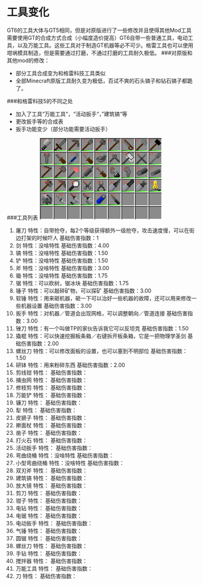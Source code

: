 # 工具变化
GT6的工具大体与GT5相同，但是对原版进行了一些修改并且使得其他Mod工具需要使用GT的合成方式合成（小幅度造价提高）GT6自带一些普通工具，电动工具，以及万能工具。这些工具对于制造GT机器等必不可少。格雷工具也可以使用坩埚模具制造，但是需要通过打磨，不通过打磨的工具耐久极低。
###对原版和其他mod的修改：
 - 部分工具合成变为和格雷科技工具类似
 - 全部Minecraft原版工具耐久变为极低，百试不爽的石头镐子和钻石镐子都跪了。
 
###和格雷科技5的不同之处
 - 加入了工具“万能工具“，“活动扳手“，”建筑镐“等
 - 更改扳手等的合成表
 - 扳手功能变少（部分功能需要活动扳手）
 
###工具列表
![](/assets/工具列表.png)
 1. 屠刀 特性：自带抢夺，每2个等级获得额外一级抢夺，攻击速度慢，可以在街边打架的时候吓人 基础伤害指数：1
 2. 剑 特性：没啥特性 基础伤害指数：4.00
 3. 镐 特性：没啥特性 基础伤害指数：1.50
 4. 铲 特性：没啥特性 基础伤害指数：1.50
 5. 斧 特性：没啥特性 基础伤害指数：3.00
 6. 锄 特性：没啥特性 基础伤害指数：1.75
 7. 锯 特性：可以砍树，锯冰块 基础伤害指数：1.75
 8. 锤子 特性：可以敲碎矿物，可以探矿 基础伤害指数：3.00
 9. 软锤 特性：用来砸机器，砸一下可以治好一些机器的故障，还可以用来修改一些机器设置 基础伤害指数：3.00
 10. 扳手 特性：对机器／管道会出现网格，可以调整朝向／管道连接 基础伤害指数：3.00
 11. 锉刀 特性：有一个叫做TP的家伙告诉我它可以反坦克 基础伤害指数：1.50 
 12. 撬棍 特性：可以快速挖掘板条箱／右键拆开板条箱，它是一把物理学圣剑 基础伤害指数：2.00
 13. 螺丝刀 特性：可以修改面板的设置，也可以塞到不明部位 基础伤害指数：1.50
 14. 研钵 特性：用来粉碎东西 基础伤害指数：2.00
 15. 剪线钳 特性： 基础伤害指数：
 16. 捕虫网 特性： 基础伤害指数：
 17. 修枝剪 特性： 基础伤害指数：
 18. 万能铲 特性： 基础伤害指数：
 19. 镰刀 特性： 基础伤害指数：
 20. 犁 特性： 基础伤害指数：
 21. 皮搋子 特性： 基础伤害指数：
 22. 擀面杖 特性： 基础伤害指数：
 23. 凿子 特性： 基础伤害指数：
 24. 打火石 特性： 基础伤害指数：
 25. 活动扳手 特性： 基础伤害指数：
 26. 弯曲绕桶 特性：没啥特性 基础伤害指数：
 27. 小型弯曲绕桶 特性：没啥特性 基础伤害指数：
 28. 双刃斧 特性： 基础伤害指数：
 29. 建筑镐 特性： 基础伤害指数：
 30. 放大镜 特性： 基础伤害指数：
 31. 剪刀 特性： 基础伤害指数：
 32. 钳子 特性： 基础伤害指数：
 33. 电钻 特性： 基础伤害指数：
 34. 电锯 特性： 基础伤害指数：
 35. 电动扳手 特性： 基础伤害指数：
 36. 气锤 特性： 基础伤害指数：
 37. 圆锯 特性： 基础伤害指数：
 38. 螺丝刀 特性： 基础伤害指数：
 39. 手钻 特性： 基础伤害指数：
 40. 搅拌器 特性： 基础伤害指数：
 41. 万能工具 特性： 基础伤害指数：
 42. 刀 特性： 基础伤害指数：
 
 
 
 
 
 
 
 
